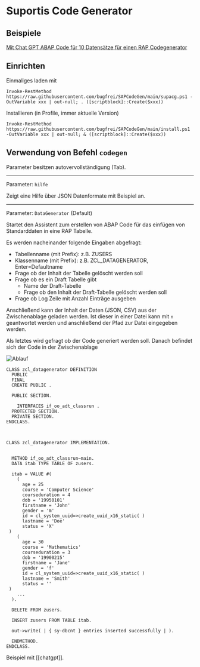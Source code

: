 # Suportis Code Generator

## Beispiele

[Mit Chat GPT ABAP Code für 10 Datensätze für einen RAP Codegenerator](chatgpt.md)


## Einrichten

Einmaliges laden mit

```
Invoke-RestMethod https://raw.githubusercontent.com/bugfrei/SAPCodeGen/main/supacg.ps1 -OutVariable xxx | out-null; . ([scriptblock]::Create($xxx))
````

Installieren (in Profile, immer aktuelle Version)


```
Invoke-RestMethod https://raw.githubusercontent.com/bugfrei/SAPCodeGen/main/install.ps1 -OutVariable xxx | out-null; & ([scriptblock]::Create($xxx))
```

## Verwendung von Befehl `codegen`

Parameter besitzen autovervollständigung (Tab).

---

Parameter: `hilfe`

Zeigt eine Hilfe über JSON Datenformate mit Beispiel an.

---

Parameter: `DataGenerator` (Default)

Startet den Assistent zum erstellen von ABAP Code für das einfügen von Standarddaten in eine RAP Tabelle.

Es werden nacheinander folgende Eingaben abgefragt:

- Tabellenname (mit Prefix): z.B. ZUSERS
- Klassenname (mit Prefix): z.B. ZCL_DATAGENERATOR, Enter=Defaultname
- Frage ob der Inhalt der Tabelle gelöscht werden soll
- Frage ob es ein Draft Tabelle gibt
  - Name der Draft-Tabelle
  - Frage ob den Inhalt der Draft-Tabelle gelöscht werden soll
- Frage ob Log Zeile mit Anzahl Einträge ausgeben
  
Anschließend kann der Inhalt der Daten (JSON, CSV) aus der Zwischenablage geladen werden. Ist dieser in einer Datei kann mit `n` geantwortet werden und anschließend der Pfad zur Datei eingegeben werden.

Als letztes wird gefragt ob der Code generiert werden soll. Danach befindet sich der Code in der Zwischenablage

![Ablauf](pics/pic1.png)

```
CLASS zcl_datagenerator DEFINITION
  PUBLIC
  FINAL
  CREATE PUBLIC .

  PUBLIC SECTION.

    INTERFACES if_oo_adt_classrun .
  PROTECTED SECTION.
  PRIVATE SECTION.
ENDCLASS.



CLASS zcl_datagenerator IMPLEMENTATION.


  METHOD if_oo_adt_classrun~main.
  DATA itab TYPE TABLE OF zusers.

  itab = VALUE #(
    (
      age = 25
      course = 'Computer Science'
      courseduration = 4
      dob = '19950101'
      firstname = 'John'
      gender = 'm'
      id = cl_system_uuid=>create_uuid_x16_static( )
      lastname = 'Doe'
      status = 'X'
 )
    (
      age = 30
      course = 'Mathematics'
      courseduration = 3
      dob = '19900215'
      firstname = 'Jane'
      gender = 'f'
      id = cl_system_uuid=>create_uuid_x16_static( )
      lastname = 'Smith'
      status = ''
 )
    ...
  ).

  DELETE FROM zusers.

  INSERT zusers FROM TABLE itab.

  out->write( | { sy-dbcnt } entries inserted successfully | ).

  ENDMETHOD.
ENDCLASS.
```

Beispiel mit [[chatgpt]].
